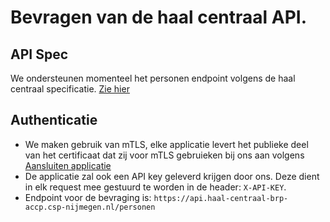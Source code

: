 # Bevragen van de haal centraal API.

## API Spec
We ondersteunen momenteel het personen endpoint volgens de haal centraal specificatie.
[Zie hier](https://brp-api.github.io/Haal-Centraal-BRP-bevragen/v2/redoc#tag/Personen/operation/Personen)

## Authenticatie 
- We maken gebruik van mTLS, elke applicatie levert het publieke deel van het certificaat dat zij voor mTLS gebruieken bij ons aan volgens [Aansluiten applicatie](./AansluitenApplicatie.md)
- De applicatie zal ook een API key geleverd krijgen door ons. Deze dient in elk request mee gestuurd te worden in de header: `X-API-KEY`.
- Endpoint voor de bevraging is: `https://api.haal-centraal-brp-accp.csp-nijmegen.nl/personen`